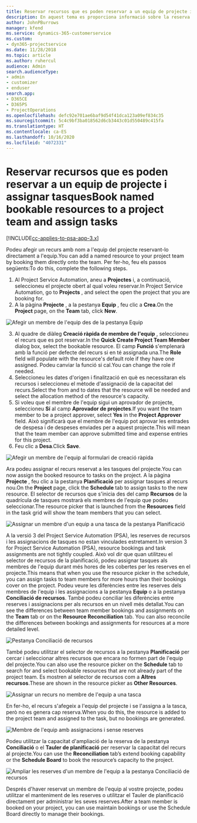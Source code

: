 ```yaml
---
title: Reservar recursos que es poden reservar a un equip de projecte i assignar tasques
description: En aquest tema es proporciona informació sobre la reserva de recursos amb nom a equips de projecte i assignar-los a tasques.
author: JohnPBurrows
manager: kfend
ms.service: dynamics-365-customerservice
ms.custom:
- dyn365-projectservice
ms.date: 11/28/2018
ms.topic: article
ms.author: ruhercul
audience: Admin
search.audienceType:
- admin
- customizer
- enduser
search.app:
- D365CE
- D365PS
- ProjectOperations
ms.openlocfilehash: defc92e701ae6baf9d54f41dca123a09ef834c35
ms.sourcegitcommit: 5c4c9bf3ba018562d6cb3443c01d550489c415fa
ms.translationtype: HT
ms.contentlocale: ca-ES
ms.lasthandoff: 10/16/2020
ms.locfileid: "4072331"
---
```

# <a name="book-named-bookable-resources-to-a-project-team-and-assign-tasks"></a><span data-ttu-id="ab6a3-103">Reservar recursos que es poden reservar a un equip de projecte i assignar tasques</span><span class="sxs-lookup"><span data-stu-id="ab6a3-103">Book named bookable resources to a project team and assign tasks</span></span> 

[!INCLUDE[cc-applies-to-psa-app-3.x](../includes/cc-applies-to-psa-app-3x.md)]

<span data-ttu-id="ab6a3-104">Podeu afegir un recurs amb nom a l'equip del projecte reservant-lo directament a l'equip.</span><span class="sxs-lookup"><span data-stu-id="ab6a3-104">You can  add a named resource to your project team by booking them directly onto the team.</span></span> <span data-ttu-id="ab6a3-105">Per fer-ho, feu els passos següents:</span><span class="sxs-lookup"><span data-stu-id="ab6a3-105">To do this, complete the following steps.</span></span>

1. <span data-ttu-id="ab6a3-106">Al Project Service Automation, aneu a **Projectes** i, a continuació, seleccioneu el projecte obert al qual voleu reservar.</span><span class="sxs-lookup"><span data-stu-id="ab6a3-106">In  Project Service Automation, go to **Projects** , and select the open the project that you are booking for.</span></span>
2. <span data-ttu-id="ab6a3-107">A la pàgina **Projecte** , a la pestanya **Equip** , feu clic a **Crea**.</span><span class="sxs-lookup"><span data-stu-id="ab6a3-107">On the **Project** page, on the **Team** tab, click **New**.</span></span> 

![Afegir un membre de l'equip des de la pestanya Equip](media/RM-how-to-1.png)

3. <span data-ttu-id="ab6a3-109">Al quadre de diàleg **Creació ràpida de membre de l'equip** , seleccioneu el recurs que es pot reservar.</span><span class="sxs-lookup"><span data-stu-id="ab6a3-109">In the **Quick Create Project Team Member** dialog box, select the bookable resource.</span></span> <span data-ttu-id="ab6a3-110">El camp **Funció** s'emplenarà amb la funció per defecte del recurs si en té assignada una.</span><span class="sxs-lookup"><span data-stu-id="ab6a3-110">The **Role** field will populate with the resource's default role if they have one assigned.</span></span> <span data-ttu-id="ab6a3-111">Podeu canviar la funció si cal.</span><span class="sxs-lookup"><span data-stu-id="ab6a3-111">You can change the role if needed.</span></span> 
4. <span data-ttu-id="ab6a3-112">Seleccioneu les dates d'origen i finalització en què es necessitaran els recursos i seleccioneu el mètode d'assignació de la capacitat del recurs.</span><span class="sxs-lookup"><span data-stu-id="ab6a3-112">Select the from and to dates that the resource will be needed and select the allocation method of the resource's capacity.</span></span> 
5. <span data-ttu-id="ab6a3-113">Si voleu que el membre de l'equip sigui un aprovador de projecte, seleccioneu **Sí** al camp **Aprovador de projectes**.</span><span class="sxs-lookup"><span data-stu-id="ab6a3-113">If you want the team member to be a project approver, select **Yes** in the **Project Approver** field.</span></span> <span data-ttu-id="ab6a3-114">Això significarà que el membre de l'equip pot aprovar les entrades de despesa i de despeses enviades per a aquest projecte.</span><span class="sxs-lookup"><span data-stu-id="ab6a3-114">This will mean that the team member can approve submitted time and expense entries for this project.</span></span> 
6. <span data-ttu-id="ab6a3-115">Feu clic a **Desa**.</span><span class="sxs-lookup"><span data-stu-id="ab6a3-115">Click **Save**.</span></span>

![Afegir un membre de l'equip al formulari de creació ràpida](media/RM-how-to-2.png)


<span data-ttu-id="ab6a3-117">Ara podeu assignar el recurs reservat a les tasques del projecte.</span><span class="sxs-lookup"><span data-stu-id="ab6a3-117">You can now assign the booked resource to tasks on the project.</span></span> <span data-ttu-id="ab6a3-118">A la pàgina **Projecte** , feu clic a la pestanya **Planificació** per assignar tasques al recurs nou.</span><span class="sxs-lookup"><span data-stu-id="ab6a3-118">On the **Project** page, click the **Schedule** tab to assign tasks to the new resource.</span></span> <span data-ttu-id="ab6a3-119">El selector de recursos que s'inicia des del camp **Recursos** de la quadrícula de tasques mostrarà els membres de l'equip que podeu seleccionar.</span><span class="sxs-lookup"><span data-stu-id="ab6a3-119">The resource picker that is launched from the **Resources** field in the task grid will show the team members that you can select.</span></span>

![Assignar un membre d'un equip a una tasca de la pestanya Planificació](media/RM-how-to-3.png)

<span data-ttu-id="ab6a3-121">A la versió 3 del Project Service Automation (PSA), les reserves de recursos i les assignacions de tasques no estan vinculades estretament.</span><span class="sxs-lookup"><span data-stu-id="ab6a3-121">In version 3 for Project Service Automation (PSA), resource bookings and task assignments are not tightly coupled.</span></span> <span data-ttu-id="ab6a3-122">Això vol dir que quan utilitzeu el selector de recursos de la planificació, podeu assignar tasques als membres de l'equip durant més hores de les cobertes per les reserves en el projecte.</span><span class="sxs-lookup"><span data-stu-id="ab6a3-122">This means that when you use the resource picker in the schedule, you can assign tasks to team members for more hours than their bookings cover on the project.</span></span>
<span data-ttu-id="ab6a3-123">Podeu veure les diferències entre les reserves dels membres de l'equip i les assignacions a la pestanya **Equip** o a la pestanya **Conciliació de recursos**. També podeu conciliar les diferències entre reserves i assignacions per als recursos en un nivell més detallat.</span><span class="sxs-lookup"><span data-stu-id="ab6a3-123">You can see the differences between team member bookings and assignments on the **Team** tab or on the **Resource Reconciliation** tab. You can also reconcile the differences between bookings and assignments for resources at a more detailed level.</span></span>

![Pestanya Conciliació de recursos](media/RM-how-to-4.png)

<span data-ttu-id="ab6a3-125">També podeu utilitzar el selector de recursos a la pestanya **Planificació** per cercar i seleccionar altres recursos que encara no formen part de l'equip del projecte.</span><span class="sxs-lookup"><span data-stu-id="ab6a3-125">You can also use the resource picker on the **Schedule** tab to search for and select bookable resources that are not already part of the project team.</span></span> <span data-ttu-id="ab6a3-126">Es mostren al selector de recursos com a **Altres recursos**.</span><span class="sxs-lookup"><span data-stu-id="ab6a3-126">These are shown in the resource picker as **Other Resources**.</span></span>

![Assignar un recurs no membre de l'equip a una tasca](media/RM-how-to-5.png)

<span data-ttu-id="ab6a3-128">En fer-ho, el recurs s'afegeix a l'equip del projecte i se l'assigna a la tasca, però no es genera cap reserva.</span><span class="sxs-lookup"><span data-stu-id="ab6a3-128">When you do this, the resource is added to the project team and assigned to the task, but no bookings are generated.</span></span>

![Membre de l'equip amb assignacions i sense reserves](media/RM-how-to-6.png)

<span data-ttu-id="ab6a3-130">Podeu utilitzar la capacitat d'ampliació de la reserva de la pestanya **Conciliació** o el **Tauler de planificació** per reservar la capacitat del recurs al projecte.</span><span class="sxs-lookup"><span data-stu-id="ab6a3-130">You can use the **Reconciliation** tab’s extend booking capability or the **Schedule Board** to book the resource’s capacity to the project.</span></span>

![Ampliar les reserves d'un membre de l'equip a la pestanya Conciliació de recursos](media/RM-how-to-7.png)

<span data-ttu-id="ab6a3-132">Després d'haver reservat un membre de l'equip al vostre projecte, podeu utilitzar el manteniment de les reserves o utilitzar el Tauler de planificació directament per administrar les seves reserves.</span><span class="sxs-lookup"><span data-stu-id="ab6a3-132">After a team member is booked on your project, you can use maintain bookings or use the Schedule Board directly to manage their bookings.</span></span>
